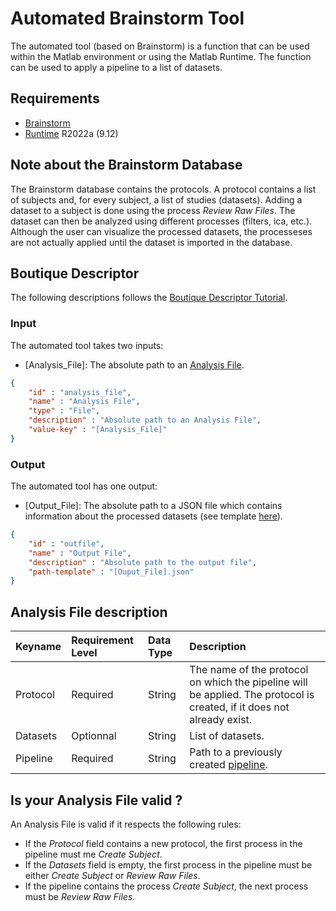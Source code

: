 # Automated Brainstorm Tool
The automated tool (based on Brainstorm) is a function that can be used within the Matlab environment or using the Matlab Runtime. The function can be used to apply a pipeline to a list of datasets.

## Requirements
- [Brainstorm]
- [Runtime] R2022a (9.12)

## Note about the Brainstorm Database
The Brainstorm database contains the protocols. A protocol contains a list of subjects and, for every subject, a list of studies (datasets). Adding a dataset to a subject is done using the process _Review Raw Files_. The dataset can then be analyzed using different processes (filters, ica, etc.). Although the user can visualize the processed datasets, the processeses are not actually applied until the dataset is imported in the database.

## Boutique Descriptor
The following descriptions follows the [Boutique Descriptor Tutorial](https://nbviewer.org/github/boutiques/tutorial/blob/master/notebooks/boutiques-tutorial.ipynb#Step-3.2:-Adding-i/o-parameters).

### Input
The automated tool takes two inputs:
- [Analysis_File]: The absolute path to an [Analysis File](#analysis-file-description).
```json
{
    "id" : "analysis_file",
    "name" : "Analysis File",
    "type" : "File",
    "description" : "Absolute path to an Analysis File",
    "value-key" : "[Analysis_File]"
}
```

### Output
The automated tool has one output:
- [Output_File]: The absolute path to a JSON file which contains information about the processed datasets (see template [here](AnalysisFileTemplate_output.json)).
```json
{
    "id" : "outfile",
    "name" : "Output File",
    "description" : "Absolute path to the output file",
    "path-template" : "[Ouput_File].json"
}
```

## Analysis File description
| Keyname | Requirement Level | Data Type | Description |
|:-|:-|:-|:-|
| Protocol | Required | String | The name of the protocol on which the pipeline will be applied. The protocol is created, if it does not already exist.|
| Datasets | Optionnal | String | List of datasets. |
| Pipeline | Required | String | Path to a previously created [pipeline](../Brainstorm-Tool/domaine/pipeline/README.md). 

## Is your Analysis File valid ?
An Analysis File is valid if it respects the following rules:
- If the _Protocol_ field contains a new protocol, the first process in the pipeline must me _Create Subject_.
- If the _Datasets_ field is empty, the first process in the pipeline must be either _Create Subject_ or _Review Raw Files_.
- If the pipeline contains the process _Create Subject_, the next process must be _Review Raw Files_.

[datetime documentation]: https://www.mathworks.com/help/matlab/matlab_prog/set-display-format-of-date-and-time-arrays.html
[Brainstorm]: https://neuroimage.usc.edu/brainstorm/Installation
[Runtime]: https://fr.mathworks.com/products/compiler/matlab-runtime.html
